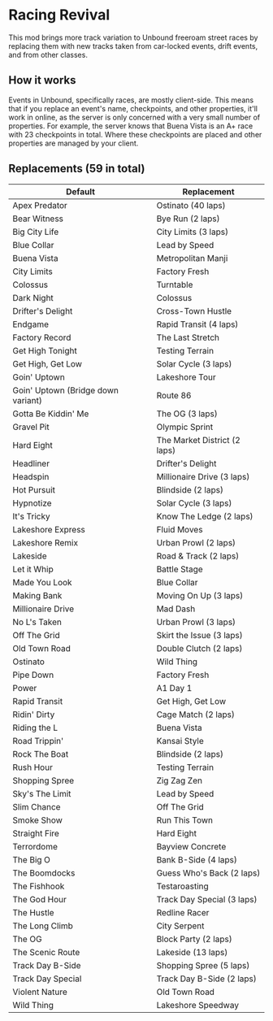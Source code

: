 # Racing Revival

This mod brings more track variation to Unbound freeroam street races by
replacing them with new tracks taken from car-locked events, drift events, and
from other classes.

## How it works

Events in Unbound, specifically races, are mostly client-side. This means that
if you replace an event's name, checkpoints, and other properties, it'll work in
online, as the server is only concerned with a very small number of properties.
For example, the server knows that Buena Vista is an A+ race with 23 checkpoints
in total. Where these checkpoints are placed and other properties are managed by
your client.

## Replacements (59 in total)

| Default                            | Replacement                  |
| ---------------------------------- | ---------------------------- |
| Apex Predator                      | Ostinato (40 laps)           |
| Bear Witness                       | Bye Run (2 laps)             |
| Big City Life                      | City Limits (3 laps)         |
| Blue Collar                        | Lead by Speed                |
| Buena Vista                        | Metropolitan Manji           |
| City Limits                        | Factory Fresh                |
| Colossus                           | Turntable                    |
| Dark Night                         | Colossus                     |
| Drifter's Delight                  | Cross-Town Hustle            |
| Endgame                            | Rapid Transit (4 laps)       |
| Factory Record                     | The Last Stretch             |
| Get High Tonight                   | Testing Terrain              |
| Get High, Get Low                  | Solar Cycle (3 laps)         |
| Goin' Uptown                       | Lakeshore Tour               |
| Goin' Uptown (Bridge down variant) | Route 86                     |
| Gotta Be Kiddin' Me                | The OG (3 laps)              |
| Gravel Pit                         | Olympic Sprint               |
| Hard Eight                         | The Market District (2 laps) |
| Headliner                          | Drifter's Delight            |
| Headspin                           | Millionaire Drive (3 laps)   |
| Hot Pursuit                        | Blindside (2 laps)           |
| Hypnotize                          | Solar Cycle (3 laps)         |
| It's Tricky                        | Know The Ledge (2 laps)      |
| Lakeshore Express                  | Fluid Moves                  |
| Lakeshore Remix                    | Urban Prowl (2 laps)         |
| Lakeside                           | Road & Track (2 laps)        |
| Let it Whip                        | Battle Stage                 |
| Made You Look                      | Blue Collar                  |
| Making Bank                        | Moving On Up (3 laps)        |
| Millionaire Drive                  | Mad Dash                     |
| No L's Taken                       | Urban Prowl (3 laps)         |
| Off The Grid                       | Skirt the Issue (3 laps)     |
| Old Town Road                      | Double Clutch (2 laps)       |
| Ostinato                           | Wild Thing                   |
| Pipe Down                          | Factory Fresh                |
| Power                              | A1 Day 1                     |
| Rapid Transit                      | Get High, Get Low            |
| Ridin' Dirty                       | Cage Match (2 laps)          |
| Riding the L                       | Buena Vista                  |
| Road Trippin'                      | Kansai Style                 |
| Rock The Boat                      | Blindside (2 laps)           |
| Rush Hour                          | Testing Terrain              |
| Shopping Spree                     | Zig Zag Zen                  |
| Sky's The Limit                    | Lead by Speed                |
| Slim Chance                        | Off The Grid                 |
| Smoke Show                         | Run This Town                |
| Straight Fire                      | Hard Eight                   |
| Terrordome                         | Bayview Concrete             |
| The Big O                          | Bank B-Side (4 laps)         |
| The Boomdocks                      | Guess Who's Back (2 laps)    |
| The Fishhook                       | Testaroasting                |
| The God Hour                       | Track Day Special (3 laps)   |
| The Hustle                         | Redline Racer                |
| The Long Climb                     | City Serpent                 |
| The OG                             | Block Party (2 laps)         |
| The Scenic Route                   | Lakeside (13 laps)           |
| Track Day B-Side                   | Shopping Spree (5 laps)      |
| Track Day Special                  | Track Day B-Side (2 laps)    |
| Violent Nature                     | Old Town Road                |
| Wild Thing                         | Lakeshore Speedway           |
